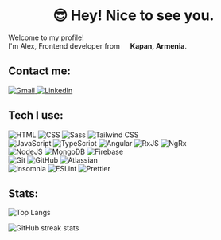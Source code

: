 <h1 align="center">😎 Hey! Nice to see you.</h1>

<p>
 Welcome to my profile! </br> I'm Alex, Frontend developer from 
 <img src="https://cdn-icons-png.flaticon.com/512/5922/5922033.png" width="13"/>
 <b>Kapan, Armenia</b>.
</p>

## Contact me:

<a href="mailto:alex.aghamyan.work@gmail.com" target="_blank">
 <img alt="Gmail" src="https://img.shields.io/badge/Gmail-EA4335.svg?&style=for-the-badge&logo=gmail&logoColor=white" />
</a>
<a href="https://www.linkedin.com/in/alex-aghamyan" target="_blank">
 <img alt="LinkedIn" src="https://img.shields.io/badge/linkedin-%230077B5.svg?&style=for-the-badge&logo=linkedin&logoColor=white" />
</a>

## Tech I use:

<p>
 <img alt="HTML" src="https://img.shields.io/badge/-HTML5-E34F26?style=flat-square&logo=html5&logoColor=white" />
 <img alt="CSS" src="https://img.shields.io/badge/-CSS3-1572B6?style=flat-square&logo=css3&logoColor=white" />
 <img alt="Sass" src="https://img.shields.io/badge/-Sass-CC6699?style=flat-square&logo=sass&logoColor=white" />
 <img alt="Tailwind CSS" src="https://img.shields.io/badge/-Tailwind CSS-06B6D4?style=flat-square&logo=tailwindcss&logoColor=white" />
 </br>
 <img alt="JavaScript" src="https://img.shields.io/badge/-JavaScript-F7DF1E?style=flat-square&logo=javascript&logoColor=white" />
 <img alt="TypeScript" src="https://img.shields.io/badge/-TypeScript-3178C6?style=flat-square&logo=typeScript&logoColor=white" />
 <img alt="Angular" src="https://img.shields.io/badge/-Angular-DD0031?style=flat-square&logo=angular&logoColor=white" />
 <img alt="RxJS" src="https://img.shields.io/badge/-RxJS-B7178C?style=flat-square&logo=reactivex&logoColor=white" />
 <img alt="NgRx" src="https://img.shields.io/badge/-NgRx-ba2bd2?style=flat-square&logo=redux&logoColor=white" />
 </br>
 <img alt="NodeJS" src="https://img.shields.io/badge/-NodeJS-43853d?style=flat-square&logo=node.js&logoColor=white" />
 <img alt="MongoDB" src="https://img.shields.io/badge/-MongoDB-13aa52?style=flat-square&logo=mongodb&logoColor=white" />
 <img alt="Firebase" src="https://img.shields.io/badge/-Firebase-FFCA28?style=flat-square&logo=firebase&logoColor=white" />
 </br>
 <img alt="Git" src="https://img.shields.io/badge/-Git-F05032?style=flat-square&logo=git&logoColor=white" />
 <img alt="GitHub" src="https://img.shields.io/badge/-GitHub-181717?style=flat-square&logo=github&logoColor=white" />
 <img alt="Atlassian" src="https://img.shields.io/badge/-Atlassian-0052CC?style=flat-square&logo=atlassian&logoColor=white" />
 </br>
 <img alt="Insomnia" src="https://img.shields.io/badge/-Insomnia-4000BF?style=flat-square&logo=insomnia&logoColor=white" />
 <img alt="ESLint" src="https://img.shields.io/badge/-ESLint-4B32C3?style=flat-square&logo=eslint&logoColor=white" />
 <img alt="Prettier" src="https://img.shields.io/badge/-Prettier-F7B93E?style=flat-square&logo=prettier&logoColor=white" />
</p>
 
 ## Stats:

![Top Langs](https://github-readme-stats.vercel.app/api/top-langs/?username=alex-aghamyan&show_icons=true&locale=en&layout=compact&theme=prussian)

![GitHub streak stats](https://github-readme-streak-stats.herokuapp.com/?user=alex-aghamyan&theme=prussian) 
